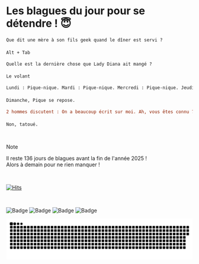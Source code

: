 
<h1>Les blagues du jour pour se détendre ! 😇</h1>

```diff
Que dit une mère à son fils geek quand le dîner est servi ?

Alt + Tab
```

```diff
Quelle est la dernière chose que Lady Diana ait mangé ?

Le volant
```

```diff
Lundi : Pique-nique. Mardi : Pique-nique. Mercredi : Pique-nique. Jeudi : Pique-nique. Vendredi : Pique-nique. Samedi : Pique-nique

Dimanche, Pique se repose.
```

```diff
2 hommes discutent : On a beaucoup écrit sur moi. Ah, vous êtes connu ?

Non, tatoué.
```

<br/>

> [!NOTE]
> Il reste 136 jours de blagues avant la fin de l'année 2025 ! <br/>
> Alors à demain pour ne rien manquer !

<br/>


[![Hits](https://hits.seeyoufarm.com/api/count/incr/badge.svg?url=https%3A%2F%2Fgithub.com%2FClems02%2Fhit-counter&count_bg=%23003E80&title_bg=%235C9FE1&icon=powershell.svg&icon_color=%23FFFFFF&title=Visite&edge_flat=false)](https://hits.seeyoufarm.com)


<br/>


![Badge](https://img.shields.io/badge/Last%20updated%20on-white?style=for-the-badge&logo=clockify)   ![Badge](https://img.shields.io/badge/18/08-white?style=for-the-badge) ![Badge](https://img.shields.io/badge/at-white?style=for-the-badge) ![Badge](https://img.shields.io/badge/03:47-white?style=for-the-badge)


<p align="center">
 <img width="1000" src="assets/github-snake.svg" alt="snake"/>
</p>
